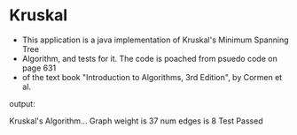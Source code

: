 # Kruskal
* This application is a java implementation of Kruskal's Minimum Spanning Tree
* Algorithm, and tests for it. The code is poached from psuedo code on page 631
* of the text book "Introduction to Algorithms, 3rd Edition", by Cormen et al.

output:

Kruskal's Algorithm...
Graph weight is 37 num edges is 8
Test Passed

